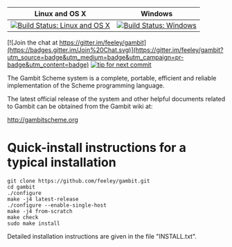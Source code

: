 |Linux and OS X|Windows|
|:--:|:--:|
|[![Build Status: Linux and OS X](https://travis-ci.org/feeley/gambit.svg?branch=master)](https://travis-ci.org/feeley/gambit)|[![Build Status: Windows](https://ci.appveyor.com/api/projects/status/github/feeley/gambit?branch=master&svg=true)](https://ci.appveyor.com/project/feeley/gambit/branch/master)|

[![Join the chat at https://gitter.im/feeley/gambit](https://badges.gitter.im/Join%20Chat.svg)](https://gitter.im/feeley/gambit?utm_source=badge&utm_medium=badge&utm_campaign=pr-badge&utm_content=badge)
[![tip for next commit](http://prime4commit.com/projects/121.svg)](http://prime4commit.com/projects/121)

The Gambit Scheme system is a complete, portable, efficient and
reliable implementation of the Scheme programming language.

The latest official release of the system and other helpful documents
related to Gambit can be obtained from the Gambit wiki at:

  http://gambitscheme.org


Quick-install instructions for a typical installation
=====================================================

    git clone https://github.com/feeley/gambit.git
    cd gambit
    ./configure
    make -j4 latest-release
    ./configure --enable-single-host
    make -j4 from-scratch
    make check
    sudo make install

Detailed installation instructions are given in the file "INSTALL.txt".

